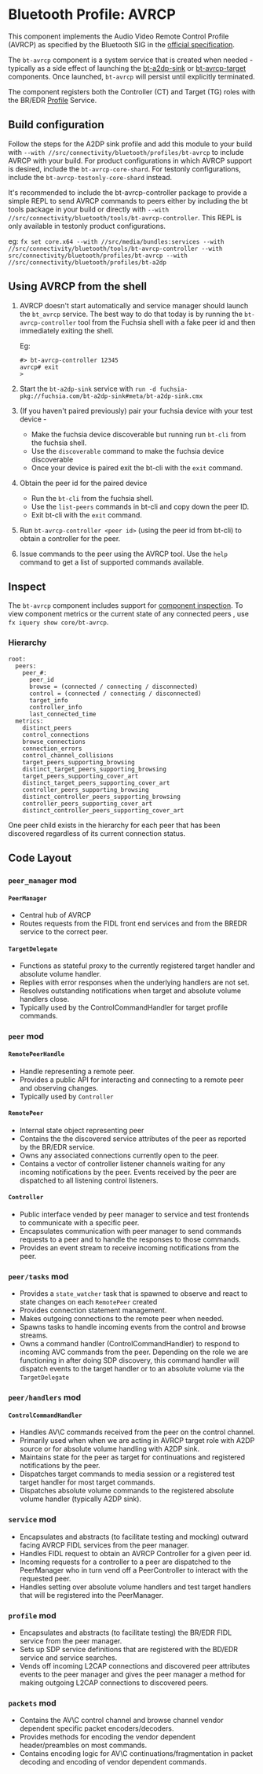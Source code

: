# Bluetooth Profile: AVRCP

This component implements the Audio Video Remote Control Profile (AVRCP) as
specified by the Bluetooth SIG in the
[official specification](https://www.bluetooth.org/docman/handlers/downloaddoc.ashx?doc_id=457082).

The `bt-avrcp` component is a system service that is created when needed -
typically as a side effect of launching the
[bt-a2dp-sink](https://fuchsia.googlesource.com/fuchsia/+/HEAD/src/connectivity/bluetooth/profiles/bt-a2dp-sink/)
or
[bt-avrcp-target](https://fuchsia.googlesource.com/fuchsia/+/HEAD/src/connectivity/bluetooth/profiles/bt-avrcp-target/)
components. Once launched, `bt-avrcp` will persist until explicitly terminated.

The component registers both the Controller (CT) and Target (TG) roles with the
BR/EDR
[Profile](https://fuchsia.googlesource.com/fuchsia/+/HEAD/sdk/fidl/fuchsia.bluetooth.bredr/profile.fidl)
Service.

## Build configuration

Follow the steps for the A2DP sink profile and add this module to your build
with `--with //src/connectivity/bluetooth/profiles/bt-avrcp` to include AVRCP
with your build. For product configurations in which AVRCP support is desired, include the
`bt-avrcp-core-shard`. For testonly configurations, include the `bt-avrcp-testonly-core-shard`
instead.

It's recommended to include the bt-avrcp-controller package to provide a simple
REPL to send AVRCP commands to peers either by including the bt tools package in
your build or directly with `--with
//src/connectivity/bluetooth/tools/bt-avrcp-controller`. This REPL is only available in testonly
product configurations.

eg: `fx set core.x64 --with //src/media/bundles:services --with
//src/connectivity/bluetooth/tools/bt-avrcp-controller --with
src/connectivity/bluetooth/profiles/bt-avrcp --with
//src/connectivity/bluetooth/profiles/bt-a2dp`

## Using AVRCP from the shell

1.  AVRCP doesn't start automatically and service manager should launch the
    `bt_avrcp` service. The best way to do that today is by running the
    `bt-avrcp-controller` tool from the Fuchsia shell with a fake peer id and
    then immediately exiting the shell.

    Eg:

    ```
    #> bt-avrcp-controller 12345
    avrcp# exit
    >
    ```

1.  Start the `bt-a2dp-sink` service with `run -d
    fuchsia-pkg://fuchsia.com/bt-a2dp-sink#meta/bt-a2dp-sink.cmx`

1.  (If you haven't paired previously) pair your fuchsia device with your test
    device -

    -   Make the fuchsia device discoverable but running run `bt-cli` from the
        fuchsia shell.
    -   Use the `discoverable` command to make the fuchsia device discoverable
    -   Once your device is paired exit the bt-cli with the `exit` command.

1.  Obtain the peer id for the paired device

    -   Run the `bt-cli` from the fuchsia shell.
    -   Use the `list-peers` commands in bt-cli and copy down the peer ID.
    -   Exit bt-cli with the `exit` command.

1.  Run `bt-avrcp-controller <peer id>` (using the peer id from bt-cli) to
    obtain a controller for the peer.

1.  Issue commands to the peer using the AVRCP tool. Use the `help` command to
    get a list of supported commands available.

## Inspect

The `bt-avrcp` component includes support for
[component inspection](https://fuchsia.dev/fuchsia-src/development/diagnostics/inspect). To view
component metrics or the current state of any connected peers , use `fx iquery show core/bt-avrcp`.

### Hierarchy

```
root:
  peers:
    peer_#:
      peer_id
      browse = (connected / connecting / disconnected)
      control = (connected / connecting / disconnected)
      target_info
      controller_info
      last_connected_time
  metrics:
    distinct_peers
    control_connections
    browse_connections
    connection_errors
    control_channel_collisions
    target_peers_supporting_browsing
    distinct_target_peers_supporting_browsing
    target_peers_supporting_cover_art
    distinct_target_peers_supporting_cover_art
    controller_peers_supporting_browsing
    distinct_controller_peers_supporting_browsing
    controller_peers_supporting_cover_art
    distinct_controller_peers_supporting_cover_art
```

One peer child exists in the hierarchy for each peer that has been discovered regardless of its
current connection status.

## Code Layout

### `peer_manager` mod

#### `PeerManager`

*   Central hub of AVRCP
*   Routes requests from the FIDL front end services and from the BREDR service
    to the correct peer.

#### `TargetDelegate`

*   Functions as stateful proxy to the currently registered target handler and
    absolute volume handler.
*   Replies with error responses when the underlying handlers are not set.
*   Resolves outstanding notifications when target and absolute volume handlers
    close.
*   Typically used by the ControlCommandHandler for target profile commands.

### `peer` mod

#### `RemotePeerHandle`

*   Handle representing a remote peer.
*   Provides a public API for interacting and connecting to a remote peer and
    observing changes.
*   Typically used by `Controller`

#### `RemotePeer`

*   Internal state object representing peer
*   Contains the the discovered service attributes of the peer as reported by
    the BR/EDR service.
*   Owns any associated connections currently open to the peer.
*   Contains a vector of controller listener channels waiting for any incoming
    notifications by the peer. Events received by the peer are dispatched to all
    listening control listeners.

#### `Controller`

*   Public interface vended by peer manager to service and test frontends to
    communicate with a specific peer.
*   Encapsulates communication with peer manager to send commands requests to a
    peer and to handle the responses to those commands.
*   Provides an event stream to receive incoming notifications from the peer.

### `peer/tasks` mod

*   Provides a `state_watcher` task that is spawned to observe and react to
    state changes on each `RemotePeer` created
*   Provides connection statement management.
*   Makes outgoing connections to the remote peer when needed.
*   Spawns tasks to handle incoming events from the control and browse streams.
*   Owns a command handler (ControlCommandHandler) to respond to incoming AVC
    commands from the peer. Depending on the role we are functioning in after
    doing SDP discovery, this command handler will dispatch events to the target
    handler or to an absolute volume via the `TargetDelegate`

### `peer/handlers` mod

#### `ControlCommandHandler`

*   Handles AV\C commands received from the peer on the control channel.
*   Primarily used when when we are acting in AVRCP target role with A2DP source
    or for absolute volume handling with A2DP sink.
*   Maintains state for the peer as target for continuations and registered
    notifications by the peer.
*   Dispatches target commands to media session or a registered test target
    handler for most target commands.
*   Dispatches absolute volume commands to the registered absolute volume
    handler (typically A2DP sink).

### `service` mod

*   Encapsulates and abstracts (to facilitate testing and mocking) outward
    facing AVRCP FIDL services from the peer manager.
*   Handles FIDL request to obtain an AVRCP Controller for a given peer id.
*   Incoming requests for a controller to a peer are dispatched to the
    PeerManager who in turn vend off a PeerController to interact with the
    requested peer.
*   Handles setting over absolute volume handlers and test target handlers that
    will be registered into the PeerManager.

### `profile` mod

*   Encapsulates and abstracts (to facilitate testing) the BR/EDR FIDL service
    from the peer manager.
*   Sets up SDP service definitions that are registered with the BD/EDR service
    and service searches.
*   Vends off incoming L2CAP connections and discovered peer attributes events
    to the peer manager and gives the peer manager a method for making outgoing
    L2CAP connections to discovered peers.

### `packets` mod

*   Contains the AV\C control channel and browse channel vendor dependent
    specific packet encoders/decoders.
*   Provides methods for encoding the vendor dependent header/preambles on most
    commands.
*   Contains encoding logic for AV\C continuations/fragmentation in packet
    decoding and encoding of vendor dependent commands.
